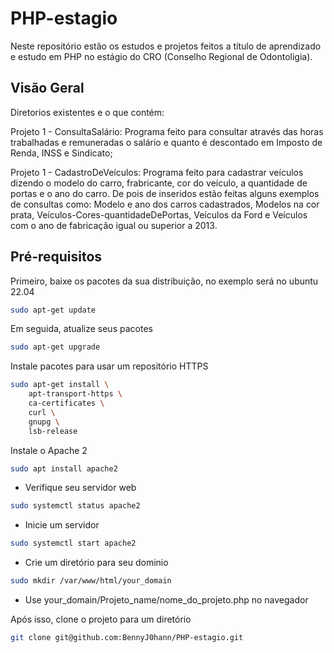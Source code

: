 # PHP-estagio
Neste repositório estão os estudos e projetos feitos a título de aprendizado e estudo em PHP no estágio do CRO (Conselho Regional de Odontoligia).

## Visão Geral
Diretorios existentes e o que contém:

Projeto 1 - ConsultaSalário: Programa feito para consultar através das horas trabalhadas e remuneradas o salário e quanto é descontado em Imposto de Renda, INSS e Sindicato;

Projeto 1 - CadastroDeVeículos: Programa feito para cadastrar veículos dizendo o modelo do carro, frabricante, cor do veículo, a quantidade de portas e o ano do carro. De pois de inseridos estão feitas alguns exemplos de consultas como: Modelo e ano dos carros cadastrados, Modelos na cor prata, Veículos-Cores-quantidadeDePortas, Veículos da Ford e Veículos com o ano de fabricação igual ou superior a 2013.

## Pré-requisitos

Primeiro, baixe os pacotes da sua distribuição, no exemplo será no ubuntu 22.04

```bash
sudo apt-get update 
```

Em seguida, atualize seus pacotes

```bash
sudo apt-get upgrade
```

Instale pacotes para usar um repositório HTTPS

```bash
sudo apt-get install \
    apt-transport-https \
    ca-certificates \
    curl \
    gnupg \
    lsb-release
```


Instale o Apache 2

```bash
sudo apt install apache2
```

- Verifique seu servidor web

```bash
sudo systemctl status apache2
```
- Inicie um servidor

```bash
sudo systemctl start apache2
```
- Crie um diretório para seu dominio

```bash
sudo mkdir /var/www/html/your_domain
```
- Use your_domain/Projeto_name/nome_do_projeto.php no navegador

Após isso, clone o projeto para um diretório

```bash
git clone git@github.com:BennyJ0hann/PHP-estagio.git
```

